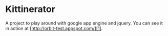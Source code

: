 Kittinerator
=================== 
 
A project to play around with google app engine and jquery. You can see it in action at [http://orbit-test.appspot.com/][1].

[1]: http://orbit-test.appspot.com/